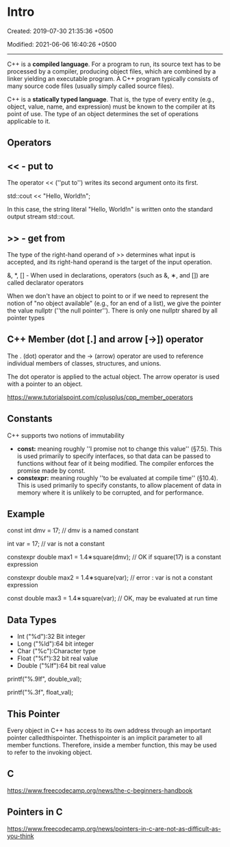 # Intro

Created: 2019-07-30 21:35:36 +0500

Modified: 2021-06-06 16:40:26 +0500

---

C++ is a **compiled language**. For a program to run, its source text has to be processed by a compiler, producing object files, which are combined by a linker yielding an executable program. A C++ program typically consists of many source code files (usually simply called source files).

C++ is a **statically typed language**. That is, the type of every entity (e.g., object, value, name, and expression) must be known to the compiler at its point of use. The type of an object determines the set of operations applicable to it.

## Operators

## << - put to

The operator << (''put to'') writes its second argument onto its first.

std::cout << "Hello, World!n";

In this case, the string literal "Hello, World!n" is written onto the standard output stream std::cout.

## >> - get from

The type of the right-hand operand of >> determines what input is accepted, and its right-hand operand is the target of the input operation.

&, *, [] - When used in declarations, operators (such as &, ∗, and []) are called declarator operators

When we don't have an object to point to or if we need to represent the notion of "no object available" (e.g., for an end of a list), we give the pointer the value nullptr (''the null pointer''). There is only one nullptr shared by all pointer types

## C++ Member (dot [.] and arrow [->]) operator

The . (dot) operator and the -> (arrow) operator are used to reference individual members of classes, structures, and unions.

The dot operator is applied to the actual object. The arrow operator is used with a pointer to an object.

<https://www.tutorialspoint.com/cplusplus/cpp_member_operators>

## Constants

C++ supports two notions of immutability

- **const:** meaning roughly ''I promise not to change this value'' (§7.5). This is used primarily to specify interfaces, so that data can be passed to functions without fear of it being modified. The compiler enforces the promise made by const.
- **constexpr:** meaning roughly ''to be evaluated at compile time'' (§10.4). This is used primarily to specify constants, to allow placement of data in memory where it is unlikely to be corrupted, and for performance.

## Example

const int dmv = 17; // dmv is a named constant

int var = 17; // var is not a constant

constexpr double max1 = 1.4∗square(dmv); // OK if square(17) is a constant expression

constexpr double max2 = 1.4∗square(var); // error : var is not a constant expression

const double max3 = 1.4∗square(var); // OK, may be evaluated at run time

## Data Types

- Int ("%d"):32 Bit integer
- Long ("%ld"):64 bit integer
- Char ("%c"):Character type
- Float ("%f"):32 bit real value
- Double ("%lf"):64 bit real value

printf("%.9lf", double_val);

printf("%.3f", float_val);

## This Pointer

Every object in C++ has access to its own address through an important pointer calledthispointer. Thethispointer is an implicit parameter to all member functions. Therefore, inside a member function, this may be used to refer to the invoking object.

## C

<https://www.freecodecamp.org/news/the-c-beginners-handbook>

## Pointers in C

<https://www.freecodecamp.org/news/pointers-in-c-are-not-as-difficult-as-you-think>
